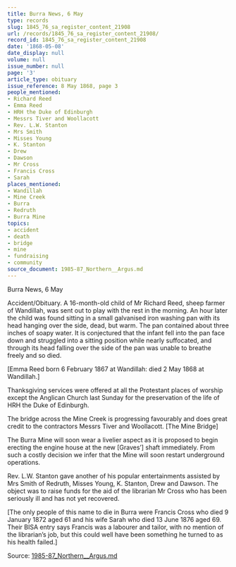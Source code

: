 ```yaml
---
title: Burra News, 6 May
type: records
slug: 1845_76_sa_register_content_21908
url: /records/1845_76_sa_register_content_21908/
record_id: 1845_76_sa_register_content_21908
date: '1868-05-08'
date_display: null
volume: null
issue_number: null
page: '3'
article_type: obituary
issue_reference: 8 May 1868, page 3
people_mentioned:
- Richard Reed
- Emma Reed
- HRH the Duke of Edinburgh
- Messrs Tiver and Woollacott
- Rev. L.W. Stanton
- Mrs Smith
- Misses Young
- K. Stanton
- Drew
- Dawson
- Mr Cross
- Francis Cross
- Sarah
places_mentioned:
- Wandillah
- Mine Creek
- Burra
- Redruth
- Burra Mine
topics:
- accident
- death
- bridge
- mine
- fundraising
- community
source_document: 1985-87_Northern__Argus.md
---
```


Burra News, 6 May

Accident/Obituary.  A 16-month-old child of Mr Richard Reed, sheep farmer of Wandillah, was sent out to play with the rest in the morning.  An hour later the child was found sitting in a small galvanised iron washing pan with its head hanging over the side, dead, but warm.  The pan contained about three inches of soapy water.  It is conjectured that the infant fell into the pan face down and struggled into a sitting position while nearly suffocated, and through its head falling over the side of the pan was unable to breathe freely and so died.

[Emma Reed born 6 February 1867 at Wandillah: died 2 May 1868 at Wandillah.]

Thanksgiving services were offered at all the Protestant places of worship except the Anglican Church last Sunday for the preservation of the life of HRH the Duke of Edinburgh.

The bridge across the Mine Creek is progressing favourably and does great credit to the contractors Messrs Tiver and Woollacott.  [The Mine Bridge]

The Burra Mine will soon wear a livelier aspect as it is proposed to begin erecting the engine house at the new [Graves’] shaft immediately.  From such a costly decision we infer that the Mine will soon restart underground operations.

Rev. L.W. Stanton gave another of his popular entertainments assisted by Mrs Smith of Redruth, Misses Young, K. Stanton, Drew and Dawson.  The object was to raise funds for the aid of the librarian Mr Cross who has been seriously ill and has not yet recovered.

[The only people of this name to die in Burra were Francis Cross who died 9 January 1872 aged 61 and his wife Sarah who died 13 June 1876 aged 69.  Their BISA entry says Francis was a labourer and tailor, with no  mention of the librarian’s job, but this could well have been something he turned to as his health failed.]

Source: [1985-87_Northern__Argus.md](/downloads/markdown/1985-87_Northern__Argus.md)
